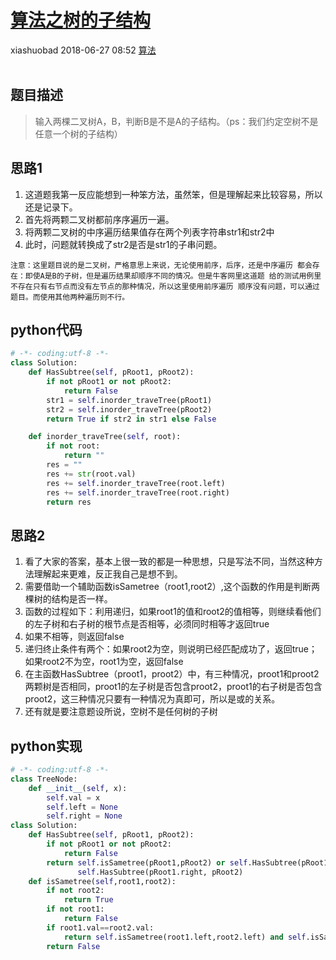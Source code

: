 <div class="blog-article">
    <h1><a href="p.html?p=算法/算法之树的子结构" class="title">算法之树的子结构</a></h1>
    <span class="author">xiashuobad</span>
    <span class="time">2018-06-27 08:52</span>
    <span><a href="tags.html?t=算法" class="tag">算法</a></span>
    </div>
<br/>

## 题目描述 ##
> 输入两棵二叉树A，B，判断B是不是A的子结构。（ps：我们约定空树不是任意一个树的子结构）
## 思路1 ##
1. 这道题我第一反应能想到一种笨方法，虽然笨，但是理解起来比较容易，所以还是记录下。
2. 首先将两颗二叉树都前序序遍历一遍。
3. 将两颗二叉树的中序遍历结果值存在两个列表字符串str1和str2中
4. 此时，问题就转换成了str2是否是str1的子串问题。

`注意：这里题目说的是二叉树，严格意思上来说，无论使用前序，后序，还是中序遍历
都会存在：即使A是B的子树，但是遍历结果却顺序不同的情况。但是牛客网里这道题
给的测试用例里不存在只有右节点而没有左节点的那种情况，所以这里使用前序遍历
顺序没有问题，可以通过题目。而使用其他两种遍历则不行。`

## python代码 ##
```python
# -*- coding:utf-8 -*-
class Solution:
    def HasSubtree(self, pRoot1, pRoot2):
        if not pRoot1 or not pRoot2:
            return False
        str1 = self.inorder_traveTree(pRoot1)
        str2 = self.inorder_traveTree(pRoot2)
        return True if str2 in str1 else False

    def inorder_traveTree(self, root):
        if not root:
            return ""
        res = ""
        res += str(root.val)
        res += self.inorder_traveTree(root.left)
        res += self.inorder_traveTree(root.right)
        return res
```
## 思路2 ##
1. 看了大家的答案，基本上很一致的都是一种思想，只是写法不同，当然这种方法理解起来更难，反正我自己是想不到。
2. 需要借助一个辅助函数isSametree（root1,root2）,这个函数的作用是判断两棵树的结构是否一样。
3. 函数的过程如下：利用递归，如果root1的值和root2的值相等，则继续看他们的左子树和右子树的根节点是否相等，必须同时相等才返回true
4. 如果不相等，则返回false
4. 递归终止条件有两个：如果root2为空，则说明已经匹配成功了，返回true；如果root2不为空，root1为空，返回false
5. 在主函数HasSubtree（proot1，proot2）中，有三种情况，proot1和proot2两颗树是否相同，proot1的左子树是否包含proot2，proot1的右子树是否包含proot2，这三种情况只要有一种情况为真即可，所以是或的关系。
6. 还有就是要注意题设所说，空树不是任何树的子树

## python实现 ##
```python
# -*- coding:utf-8 -*-
class TreeNode:
    def __init__(self, x):
        self.val = x
        self.left = None
        self.right = None
class Solution:
    def HasSubtree(self, pRoot1, pRoot2):
        if not pRoot1 or not pRoot2:
            return False
        return self.isSametree(pRoot1,pRoot2) or self.HasSubtree(pRoot1.left,pRoot2) or\
               self.HasSubtree(pRoot1.right, pRoot2)
    def isSametree(self,root1,root2):
        if not root2:
            return True
        if not root1:
            return False
        if root1.val==root2.val:
            return self.isSametree(root1.left,root2.left) and self.isSametree(root1.right,root2.right)
        return False
```